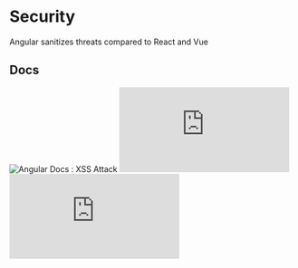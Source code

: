 # Security
Angular sanitizes threats compared to React and Vue

## Docs
![Angular Docs : XSS Attack](https://angular.io/guide/security#xss)
![React Docs : XSS Attack](https://reactjs.org/docs/dom-elements.html#dangerouslysetinnerhtml)
![Vue Docs : XSS Attack](https://vuejs.org/v2/guide/syntax.html#Raw-HTML)